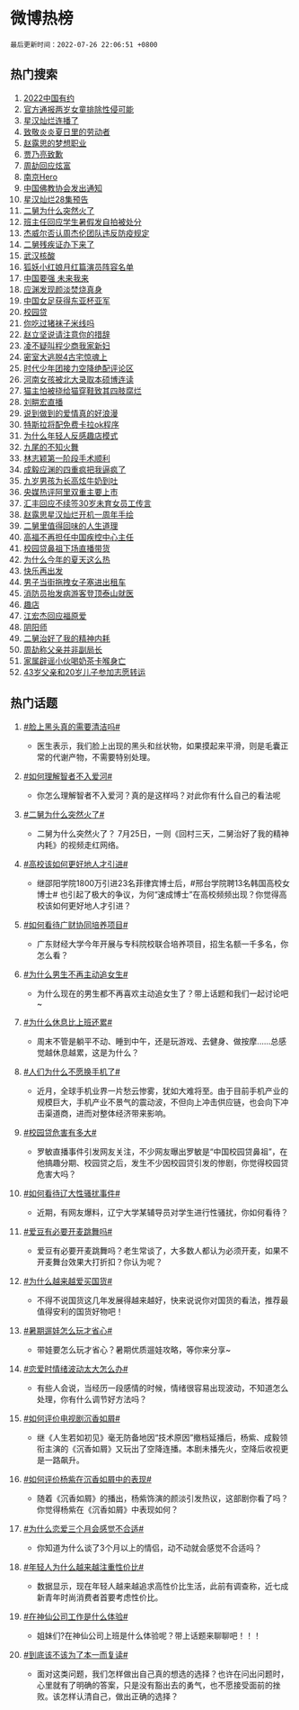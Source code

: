 # 微博热榜

`最后更新时间：2022-07-26 22:06:51 +0800`

## 热门搜索

1. [2022中国有约](https://m.weibo.cn/search?containerid=100103type%3D1%26t%3D10%26q%3D%232022%E4%B8%AD%E5%9B%BD%E6%9C%89%E7%BA%A6%23&stream_entry_id=51&isnewpage=1&extparam=seat%3D1%26filter_type%3Drealtimehot%26cate%3D10103%26dgr%3D0%26pos%3D0%26c_type%3D51%26display_time%3D1658844410%26pre_seqid%3D16588444100100327020158&luicode=10000011&lfid=106003type%253D25%2526t%253D3%2526disable_hot%253D1%2526filter_type%253Drealtimehot)
1. [官方通报两岁女童排除性侵可能](https://m.weibo.cn/search?containerid=100103type%3D1%26t%3D10%26q%3D%23%E5%AE%98%E6%96%B9%E9%80%9A%E6%8A%A5%E4%B8%A4%E5%B2%81%E5%A5%B3%E7%AB%A5%E6%8E%92%E9%99%A4%E6%80%A7%E4%BE%B5%E5%8F%AF%E8%83%BD%23&stream_entry_id=31&isnewpage=1&extparam=seat%3D1%26filter_type%3Drealtimehot%26cate%3D0%26flag%3D1%26pos%3D0%26c_type%3D31%26dgr%3D0%26realpos%3D1%26lcate%3D5001%26display_time%3D1658844410%26pre_seqid%3D16588444100100327020158&luicode=10000011&lfid=106003type%253D25%2526t%253D3%2526disable_hot%253D1%2526filter_type%253Drealtimehot)
1. [星汉灿烂连播了](https://m.weibo.cn/search?containerid=100103type%3D1%26t%3D10%26q%3D%23%E6%98%9F%E6%B1%89%E7%81%BF%E7%83%82%E8%BF%9E%E6%92%AD%E4%BA%86%23&stream_entry_id=31&isnewpage=1&extparam=seat%3D1%26filter_type%3Drealtimehot%26cate%3D0%26flag%3D1%26pos%3D1%26c_type%3D31%26dgr%3D0%26realpos%3D2%26lcate%3D5001%26display_time%3D1658844410%26pre_seqid%3D16588444100100327020158&luicode=10000011&lfid=106003type%253D25%2526t%253D3%2526disable_hot%253D1%2526filter_type%253Drealtimehot)
1. [致敬炎炎夏日里的劳动者](https://m.weibo.cn/search?containerid=100103type%3D1%26t%3D10%26q%3D%23%E8%87%B4%E6%95%AC%E7%82%8E%E7%82%8E%E5%A4%8F%E6%97%A5%E9%87%8C%E7%9A%84%E5%8A%B3%E5%8A%A8%E8%80%85%23&stream_entry_id=31&isnewpage=1&extparam=seat%3D1%26filter_type%3Drealtimehot%26cate%3D0%26flag%3D0%26pos%3D2%26c_type%3D31%26dgr%3D0%26realpos%3D3%26lcate%3D5001%26display_time%3D1658844410%26pre_seqid%3D16588444100100327020158&luicode=10000011&lfid=106003type%253D25%2526t%253D3%2526disable_hot%253D1%2526filter_type%253Drealtimehot)
1. [赵露思的梦想职业](https://m.weibo.cn/search?containerid=100103type%3D1%26t%3D10%26q%3D%23%E8%B5%B5%E9%9C%B2%E6%80%9D%E7%9A%84%E6%A2%A6%E6%83%B3%E8%81%8C%E4%B8%9A%23&stream_entry_id=31&isnewpage=1&extparam=seat%3D1%26filter_type%3Drealtimehot%26cate%3D0%26adid%3D160777%26topic_ad%3D1%26pos%3D3%26c_type%3D31%26dgr%3D0%26lcate%3D5001%26display_time%3D1658844410%26pre_seqid%3D16588444100100327020158&luicode=10000011&lfid=106003type%253D25%2526t%253D3%2526disable_hot%253D1%2526filter_type%253Drealtimehot)
1. [贾乃亮致歉](https://m.weibo.cn/search?containerid=100103type%3D1%26t%3D10%26q%3D%23%E8%B4%BE%E4%B9%83%E4%BA%AE%E8%87%B4%E6%AD%89%23&stream_entry_id=31&isnewpage=1&extparam=seat%3D1%26filter_type%3Drealtimehot%26cate%3D0%26flag%3D2%26pos%3D4%26c_type%3D31%26dgr%3D0%26realpos%3D4%26lcate%3D5001%26display_time%3D1658844410%26pre_seqid%3D16588444100100327020158&luicode=10000011&lfid=106003type%253D25%2526t%253D3%2526disable_hot%253D1%2526filter_type%253Drealtimehot)
1. [周劼回应炫富](https://m.weibo.cn/search?containerid=100103type%3D1%26t%3D10%26q%3D%23%E5%91%A8%E5%8A%BC%E5%9B%9E%E5%BA%94%E7%82%AB%E5%AF%8C%23&stream_entry_id=31&isnewpage=1&extparam=seat%3D1%26filter_type%3Drealtimehot%26cate%3D0%26flag%3D16%26pos%3D5%26c_type%3D31%26dgr%3D0%26realpos%3D5%26lcate%3D5001%26display_time%3D1658844410%26pre_seqid%3D16588444100100327020158&luicode=10000011&lfid=106003type%253D25%2526t%253D3%2526disable_hot%253D1%2526filter_type%253Drealtimehot)
1. [南京Hero](https://m.weibo.cn/search?containerid=100103type%3D1%26t%3D10%26q%3D%E5%8D%97%E4%BA%ACHero&stream_entry_id=31&isnewpage=1&extparam=seat%3D1%26filter_type%3Drealtimehot%26cate%3D0%26flag%3D1%26pos%3D6%26c_type%3D31%26dgr%3D0%26realpos%3D6%26lcate%3D5001%26display_time%3D1658844410%26pre_seqid%3D16588444100100327020158&luicode=10000011&lfid=106003type%253D25%2526t%253D3%2526disable_hot%253D1%2526filter_type%253Drealtimehot)
1. [中国佛教协会发出通知](https://m.weibo.cn/search?containerid=100103type%3D1%26t%3D10%26q%3D%23%E4%B8%AD%E5%9B%BD%E4%BD%9B%E6%95%99%E5%8D%8F%E4%BC%9A%E5%8F%91%E5%87%BA%E9%80%9A%E7%9F%A5%23&stream_entry_id=31&isnewpage=1&extparam=seat%3D1%26filter_type%3Drealtimehot%26cate%3D0%26flag%3D1%26pos%3D7%26c_type%3D31%26dgr%3D0%26realpos%3D7%26lcate%3D5001%26display_time%3D1658844410%26pre_seqid%3D16588444100100327020158&luicode=10000011&lfid=106003type%253D25%2526t%253D3%2526disable_hot%253D1%2526filter_type%253Drealtimehot)
1. [星汉灿烂28集预告](https://m.weibo.cn/search?containerid=100103type%3D1%26t%3D10%26q%3D%23%E6%98%9F%E6%B1%89%E7%81%BF%E7%83%8228%E9%9B%86%E9%A2%84%E5%91%8A%23&stream_entry_id=31&isnewpage=1&extparam=seat%3D1%26filter_type%3Drealtimehot%26cate%3D0%26flag%3D1%26pos%3D8%26c_type%3D31%26dgr%3D0%26realpos%3D8%26lcate%3D5001%26display_time%3D1658844410%26pre_seqid%3D16588444100100327020158&luicode=10000011&lfid=106003type%253D25%2526t%253D3%2526disable_hot%253D1%2526filter_type%253Drealtimehot)
1. [二舅为什么突然火了](https://m.weibo.cn/search?containerid=100103type%3D1%26t%3D10%26q%3D%23%E4%BA%8C%E8%88%85%E4%B8%BA%E4%BB%80%E4%B9%88%E7%AA%81%E7%84%B6%E7%81%AB%E4%BA%86%23&stream_entry_id=31&isnewpage=1&extparam=seat%3D1%26filter_type%3Drealtimehot%26cate%3D0%26flag%3D0%26pos%3D9%26c_type%3D31%26dgr%3D0%26realpos%3D9%26lcate%3D5001%26display_time%3D1658844410%26pre_seqid%3D16588444100100327020158&luicode=10000011&lfid=106003type%253D25%2526t%253D3%2526disable_hot%253D1%2526filter_type%253Drealtimehot)
1. [班主任回应学生暑假发自拍被处分](https://m.weibo.cn/search?containerid=100103type%3D1%26t%3D10%26q%3D%23%E7%8F%AD%E4%B8%BB%E4%BB%BB%E5%9B%9E%E5%BA%94%E5%AD%A6%E7%94%9F%E6%9A%91%E5%81%87%E5%8F%91%E8%87%AA%E6%8B%8D%E8%A2%AB%E5%A4%84%E5%88%86%23&stream_entry_id=31&isnewpage=1&extparam=seat%3D1%26filter_type%3Drealtimehot%26cate%3D0%26flag%3D0%26pos%3D10%26c_type%3D31%26dgr%3D0%26realpos%3D10%26lcate%3D5001%26display_time%3D1658844410%26pre_seqid%3D16588444100100327020158&luicode=10000011&lfid=106003type%253D25%2526t%253D3%2526disable_hot%253D1%2526filter_type%253Drealtimehot)
1. [杰威尔否认周杰伦团队违反防疫规定](https://m.weibo.cn/search?containerid=100103type%3D1%26t%3D10%26q%3D%23%E6%9D%B0%E5%A8%81%E5%B0%94%E5%90%A6%E8%AE%A4%E5%91%A8%E6%9D%B0%E4%BC%A6%E5%9B%A2%E9%98%9F%E8%BF%9D%E5%8F%8D%E9%98%B2%E7%96%AB%E8%A7%84%E5%AE%9A%23&stream_entry_id=31&isnewpage=1&extparam=seat%3D1%26filter_type%3Drealtimehot%26cate%3D0%26flag%3D1%26pos%3D11%26c_type%3D31%26dgr%3D0%26realpos%3D11%26lcate%3D5001%26display_time%3D1658844410%26pre_seqid%3D16588444100100327020158&luicode=10000011&lfid=106003type%253D25%2526t%253D3%2526disable_hot%253D1%2526filter_type%253Drealtimehot)
1. [二舅残疾证办下来了](https://m.weibo.cn/search?containerid=100103type%3D1%26t%3D10%26q%3D%23%E4%BA%8C%E8%88%85%E6%AE%8B%E7%96%BE%E8%AF%81%E5%8A%9E%E4%B8%8B%E6%9D%A5%E4%BA%86%23&stream_entry_id=31&isnewpage=1&extparam=seat%3D1%26filter_type%3Drealtimehot%26cate%3D0%26flag%3D1%26pos%3D12%26c_type%3D31%26dgr%3D0%26realpos%3D12%26lcate%3D5001%26display_time%3D1658844410%26pre_seqid%3D16588444100100327020158&luicode=10000011&lfid=106003type%253D25%2526t%253D3%2526disable_hot%253D1%2526filter_type%253Drealtimehot)
1. [武汉核酸](https://m.weibo.cn/search?containerid=100103type%3D1%26t%3D10%26q%3D%23%E6%AD%A6%E6%B1%89%E6%A0%B8%E9%85%B8%23&stream_entry_id=31&isnewpage=1&extparam=seat%3D1%26filter_type%3Drealtimehot%26cate%3D0%26flag%3D0%26pos%3D13%26c_type%3D31%26dgr%3D0%26realpos%3D13%26lcate%3D5001%26display_time%3D1658844410%26pre_seqid%3D16588444100100327020158&luicode=10000011&lfid=106003type%253D25%2526t%253D3%2526disable_hot%253D1%2526filter_type%253Drealtimehot)
1. [狐妖小红娘月红篇演员阵容名单](https://m.weibo.cn/search?containerid=100103type%3D1%26t%3D10%26q%3D%23%E7%8B%90%E5%A6%96%E5%B0%8F%E7%BA%A2%E5%A8%98%E6%9C%88%E7%BA%A2%E7%AF%87%E6%BC%94%E5%91%98%E9%98%B5%E5%AE%B9%E5%90%8D%E5%8D%95%23&stream_entry_id=31&isnewpage=1&extparam=seat%3D1%26filter_type%3Drealtimehot%26cate%3D0%26flag%3D0%26pos%3D14%26c_type%3D31%26dgr%3D0%26realpos%3D14%26lcate%3D5001%26display_time%3D1658844410%26pre_seqid%3D16588444100100327020158&luicode=10000011&lfid=106003type%253D25%2526t%253D3%2526disable_hot%253D1%2526filter_type%253Drealtimehot)
1. [中国要强 未来我来](https://m.weibo.cn/search?containerid=100103type%3D1%26t%3D10%26q%3D%23%E4%B8%AD%E5%9B%BD%E8%A6%81%E5%BC%BA+%E6%9C%AA%E6%9D%A5%E6%88%91%E6%9D%A5%23&stream_entry_id=31&isnewpage=1&extparam=seat%3D1%26filter_type%3Drealtimehot%26cate%3D0%26adid%3D160937%26flag%3D0%26pos%3D15%26c_type%3D31%26dgr%3D0%26realpos%3D15%26lcate%3D5001%26display_time%3D1658844410%26pre_seqid%3D16588444100100327020158&luicode=10000011&lfid=106003type%253D25%2526t%253D3%2526disable_hot%253D1%2526filter_type%253Drealtimehot)
1. [应渊发现颜淡焚烧真身](https://m.weibo.cn/search?containerid=100103type%3D1%26t%3D10%26q%3D%23%E5%BA%94%E6%B8%8A%E5%8F%91%E7%8E%B0%E9%A2%9C%E6%B7%A1%E7%84%9A%E7%83%A7%E7%9C%9F%E8%BA%AB%23&stream_entry_id=31&isnewpage=1&extparam=seat%3D1%26filter_type%3Drealtimehot%26cate%3D0%26flag%3D1%26pos%3D16%26c_type%3D31%26dgr%3D0%26realpos%3D16%26lcate%3D5001%26display_time%3D1658844410%26pre_seqid%3D16588444100100327020158&luicode=10000011&lfid=106003type%253D25%2526t%253D3%2526disable_hot%253D1%2526filter_type%253Drealtimehot)
1. [中国女足获得东亚杯亚军](https://m.weibo.cn/search?containerid=100103type%3D1%26t%3D10%26q%3D%23%E4%B8%AD%E5%9B%BD%E5%A5%B3%E8%B6%B3%E8%8E%B7%E5%BE%97%E4%B8%9C%E4%BA%9A%E6%9D%AF%E4%BA%9A%E5%86%9B%23&stream_entry_id=31&isnewpage=1&extparam=seat%3D1%26filter_type%3Drealtimehot%26cate%3D0%26flag%3D0%26pos%3D17%26c_type%3D31%26dgr%3D0%26realpos%3D17%26lcate%3D5001%26display_time%3D1658844410%26pre_seqid%3D16588444100100327020158&luicode=10000011&lfid=106003type%253D25%2526t%253D3%2526disable_hot%253D1%2526filter_type%253Drealtimehot)
1. [校园贷](https://m.weibo.cn/search?containerid=100103type%3D1%26t%3D10%26q%3D%23%E6%A0%A1%E5%9B%AD%E8%B4%B7%23&stream_entry_id=31&isnewpage=1&extparam=seat%3D1%26filter_type%3Drealtimehot%26cate%3D0%26flag%3D0%26pos%3D18%26c_type%3D31%26dgr%3D0%26realpos%3D18%26lcate%3D5001%26display_time%3D1658844410%26pre_seqid%3D16588444100100327020158&luicode=10000011&lfid=106003type%253D25%2526t%253D3%2526disable_hot%253D1%2526filter_type%253Drealtimehot)
1. [你吃过猪袜子米线吗](https://m.weibo.cn/search?containerid=100103type%3D1%26t%3D10%26q%3D%23%E4%BD%A0%E5%90%83%E8%BF%87%E7%8C%AA%E8%A2%9C%E5%AD%90%E7%B1%B3%E7%BA%BF%E5%90%97%23&stream_entry_id=31&isnewpage=1&extparam=seat%3D1%26filter_type%3Drealtimehot%26cate%3D0%26flag%3D0%26pos%3D19%26c_type%3D31%26dgr%3D0%26realpos%3D19%26lcate%3D5001%26display_time%3D1658844410%26pre_seqid%3D16588444100100327020158&luicode=10000011&lfid=106003type%253D25%2526t%253D3%2526disable_hot%253D1%2526filter_type%253Drealtimehot)
1. [赵立坚说请注意你的措辞](https://m.weibo.cn/search?containerid=100103type%3D1%26t%3D10%26q%3D%23%E8%B5%B5%E7%AB%8B%E5%9D%9A%E8%AF%B4%E8%AF%B7%E6%B3%A8%E6%84%8F%E4%BD%A0%E7%9A%84%E6%8E%AA%E8%BE%9E%23&stream_entry_id=31&isnewpage=1&extparam=seat%3D1%26filter_type%3Drealtimehot%26cate%3D0%26flag%3D0%26pos%3D20%26c_type%3D31%26dgr%3D0%26realpos%3D20%26lcate%3D5001%26display_time%3D1658844410%26pre_seqid%3D16588444100100327020158&luicode=10000011&lfid=106003type%253D25%2526t%253D3%2526disable_hot%253D1%2526filter_type%253Drealtimehot)
1. [凌不疑叫程少商我家新妇](https://m.weibo.cn/search?containerid=100103type%3D1%26t%3D10%26q%3D%23%E5%87%8C%E4%B8%8D%E7%96%91%E5%8F%AB%E7%A8%8B%E5%B0%91%E5%95%86%E6%88%91%E5%AE%B6%E6%96%B0%E5%A6%87%23&stream_entry_id=31&isnewpage=1&extparam=seat%3D1%26filter_type%3Drealtimehot%26cate%3D0%26flag%3D0%26pos%3D21%26c_type%3D31%26dgr%3D0%26realpos%3D21%26lcate%3D5001%26display_time%3D1658844410%26pre_seqid%3D16588444100100327020158&luicode=10000011&lfid=106003type%253D25%2526t%253D3%2526disable_hot%253D1%2526filter_type%253Drealtimehot)
1. [密室大逃脱4古宅惊魂上](https://m.weibo.cn/search?containerid=100103type%3D1%26t%3D10%26q%3D%23%E5%AF%86%E5%AE%A4%E5%A4%A7%E9%80%83%E8%84%B14%E5%8F%A4%E5%AE%85%E6%83%8A%E9%AD%82%E4%B8%8A%23&stream_entry_id=31&isnewpage=1&extparam=seat%3D1%26filter_type%3Drealtimehot%26cate%3D0%26flag%3D0%26pos%3D22%26c_type%3D31%26dgr%3D0%26realpos%3D22%26lcate%3D5001%26display_time%3D1658844410%26pre_seqid%3D16588444100100327020158&luicode=10000011&lfid=106003type%253D25%2526t%253D3%2526disable_hot%253D1%2526filter_type%253Drealtimehot)
1. [时代少年团接力空降绝配评论区](https://m.weibo.cn/search?containerid=100103type%3D1%26t%3D10%26q%3D%23%E6%97%B6%E4%BB%A3%E5%B0%91%E5%B9%B4%E5%9B%A2%E6%8E%A5%E5%8A%9B%E7%A9%BA%E9%99%8D%E7%BB%9D%E9%85%8D%E8%AF%84%E8%AE%BA%E5%8C%BA%23&stream_entry_id=31&isnewpage=1&extparam=seat%3D1%26filter_type%3Drealtimehot%26cate%3D0%26flag%3D1%26pos%3D23%26c_type%3D31%26dgr%3D0%26realpos%3D23%26lcate%3D5001%26display_time%3D1658844410%26pre_seqid%3D16588444100100327020158&luicode=10000011&lfid=106003type%253D25%2526t%253D3%2526disable_hot%253D1%2526filter_type%253Drealtimehot)
1. [河南女孩被北大录取本硕博连读](https://m.weibo.cn/search?containerid=100103type%3D1%26t%3D10%26q%3D%23%E6%B2%B3%E5%8D%97%E5%A5%B3%E5%AD%A9%E8%A2%AB%E5%8C%97%E5%A4%A7%E5%BD%95%E5%8F%96%E6%9C%AC%E7%A1%95%E5%8D%9A%E8%BF%9E%E8%AF%BB%23&stream_entry_id=31&isnewpage=1&extparam=seat%3D1%26filter_type%3Drealtimehot%26cate%3D0%26flag%3D0%26pos%3D24%26c_type%3D31%26dgr%3D0%26realpos%3D24%26lcate%3D5001%26display_time%3D1658844410%26pre_seqid%3D16588444100100327020158&luicode=10000011&lfid=106003type%253D25%2526t%253D3%2526disable_hot%253D1%2526filter_type%253Drealtimehot)
1. [猫主怕被挠给猫穿鞋致其四肢腐烂](https://m.weibo.cn/search?containerid=100103type%3D1%26t%3D10%26q%3D%23%E7%8C%AB%E4%B8%BB%E6%80%95%E8%A2%AB%E6%8C%A0%E7%BB%99%E7%8C%AB%E7%A9%BF%E9%9E%8B%E8%87%B4%E5%85%B6%E5%9B%9B%E8%82%A2%E8%85%90%E7%83%82%23&stream_entry_id=31&isnewpage=1&extparam=seat%3D1%26filter_type%3Drealtimehot%26cate%3D0%26flag%3D0%26pos%3D25%26c_type%3D31%26dgr%3D0%26realpos%3D25%26lcate%3D5001%26display_time%3D1658844410%26pre_seqid%3D16588444100100327020158&luicode=10000011&lfid=106003type%253D25%2526t%253D3%2526disable_hot%253D1%2526filter_type%253Drealtimehot)
1. [刘畊宏直播](https://m.weibo.cn/search?containerid=100103type%3D1%26t%3D10%26q%3D%23%E5%88%98%E7%95%8A%E5%AE%8F%E7%9B%B4%E6%92%AD%23&stream_entry_id=31&isnewpage=1&extparam=seat%3D1%26filter_type%3Drealtimehot%26cate%3D0%26flag%3D0%26pos%3D26%26c_type%3D31%26dgr%3D0%26realpos%3D26%26lcate%3D5001%26display_time%3D1658844410%26pre_seqid%3D16588444100100327020158&luicode=10000011&lfid=106003type%253D25%2526t%253D3%2526disable_hot%253D1%2526filter_type%253Drealtimehot)
1. [说到做到的爱情真的好浪漫](https://m.weibo.cn/search?containerid=100103type%3D1%26t%3D10%26q%3D%23%E8%AF%B4%E5%88%B0%E5%81%9A%E5%88%B0%E7%9A%84%E7%88%B1%E6%83%85%E7%9C%9F%E7%9A%84%E5%A5%BD%E6%B5%AA%E6%BC%AB%23&stream_entry_id=31&isnewpage=1&extparam=seat%3D1%26filter_type%3Drealtimehot%26cate%3D0%26flag%3D1%26pos%3D27%26c_type%3D31%26dgr%3D0%26realpos%3D27%26lcate%3D5001%26display_time%3D1658844410%26pre_seqid%3D16588444100100327020158&luicode=10000011&lfid=106003type%253D25%2526t%253D3%2526disable_hot%253D1%2526filter_type%253Drealtimehot)
1. [特斯拉将配免费卡拉ok程序](https://m.weibo.cn/search?containerid=100103type%3D1%26t%3D10%26q%3D%23%E7%89%B9%E6%96%AF%E6%8B%89%E5%B0%86%E9%85%8D%E5%85%8D%E8%B4%B9%E5%8D%A1%E6%8B%89ok%E7%A8%8B%E5%BA%8F%23&stream_entry_id=31&isnewpage=1&extparam=seat%3D1%26filter_type%3Drealtimehot%26cate%3D0%26flag%3D0%26pos%3D28%26c_type%3D31%26dgr%3D0%26realpos%3D28%26lcate%3D5001%26display_time%3D1658844410%26pre_seqid%3D16588444100100327020158&luicode=10000011&lfid=106003type%253D25%2526t%253D3%2526disable_hot%253D1%2526filter_type%253Drealtimehot)
1. [为什么年轻人反感趣店模式](https://m.weibo.cn/search?containerid=100103type%3D1%26t%3D10%26q%3D%23%E4%B8%BA%E4%BB%80%E4%B9%88%E5%B9%B4%E8%BD%BB%E4%BA%BA%E5%8F%8D%E6%84%9F%E8%B6%A3%E5%BA%97%E6%A8%A1%E5%BC%8F%23&stream_entry_id=31&isnewpage=1&extparam=seat%3D1%26filter_type%3Drealtimehot%26cate%3D0%26flag%3D1%26pos%3D29%26c_type%3D31%26dgr%3D0%26realpos%3D29%26lcate%3D5001%26display_time%3D1658844410%26pre_seqid%3D16588444100100327020158&luicode=10000011&lfid=106003type%253D25%2526t%253D3%2526disable_hot%253D1%2526filter_type%253Drealtimehot)
1. [九尾的不知火舞](https://m.weibo.cn/search?containerid=100103type%3D1%26t%3D10%26q%3D%23%E4%B9%9D%E5%B0%BE%E7%9A%84%E4%B8%8D%E7%9F%A5%E7%81%AB%E8%88%9E%23&stream_entry_id=31&isnewpage=1&extparam=seat%3D1%26filter_type%3Drealtimehot%26cate%3D0%26flag%3D1%26pos%3D30%26c_type%3D31%26dgr%3D0%26realpos%3D30%26lcate%3D5001%26display_time%3D1658844410%26pre_seqid%3D16588444100100327020158&luicode=10000011&lfid=106003type%253D25%2526t%253D3%2526disable_hot%253D1%2526filter_type%253Drealtimehot)
1. [林志颖第一阶段手术顺利](https://m.weibo.cn/search?containerid=100103type%3D1%26t%3D10%26q%3D%23%E6%9E%97%E5%BF%97%E9%A2%96%E7%AC%AC%E4%B8%80%E9%98%B6%E6%AE%B5%E6%89%8B%E6%9C%AF%E9%A1%BA%E5%88%A9%23&stream_entry_id=31&isnewpage=1&extparam=seat%3D1%26filter_type%3Drealtimehot%26cate%3D0%26flag%3D0%26pos%3D31%26c_type%3D31%26dgr%3D0%26realpos%3D31%26lcate%3D5001%26display_time%3D1658844410%26pre_seqid%3D16588444100100327020158&luicode=10000011&lfid=106003type%253D25%2526t%253D3%2526disable_hot%253D1%2526filter_type%253Drealtimehot)
1. [成毅应渊的四重疯把我逼疯了](https://m.weibo.cn/search?containerid=100103type%3D1%26t%3D10%26q%3D%23%E6%88%90%E6%AF%85%E5%BA%94%E6%B8%8A%E7%9A%84%E5%9B%9B%E9%87%8D%E7%96%AF%E6%8A%8A%E6%88%91%E9%80%BC%E7%96%AF%E4%BA%86%23&stream_entry_id=31&isnewpage=1&extparam=seat%3D1%26filter_type%3Drealtimehot%26cate%3D0%26flag%3D1%26pos%3D32%26c_type%3D31%26dgr%3D0%26realpos%3D32%26lcate%3D5001%26display_time%3D1658844410%26pre_seqid%3D16588444100100327020158&luicode=10000011&lfid=106003type%253D25%2526t%253D3%2526disable_hot%253D1%2526filter_type%253Drealtimehot)
1. [九岁男孩为长高炫牛奶到吐](https://m.weibo.cn/search?containerid=100103type%3D1%26t%3D10%26q%3D%23%E4%B9%9D%E5%B2%81%E7%94%B7%E5%AD%A9%E4%B8%BA%E9%95%BF%E9%AB%98%E7%82%AB%E7%89%9B%E5%A5%B6%E5%88%B0%E5%90%90%23&stream_entry_id=31&isnewpage=1&extparam=seat%3D1%26filter_type%3Drealtimehot%26cate%3D0%26flag%3D0%26pos%3D33%26c_type%3D31%26dgr%3D0%26realpos%3D33%26lcate%3D5001%26display_time%3D1658844410%26pre_seqid%3D16588444100100327020158&luicode=10000011&lfid=106003type%253D25%2526t%253D3%2526disable_hot%253D1%2526filter_type%253Drealtimehot)
1. [央媒热评阿里双重主要上市](https://m.weibo.cn/search?containerid=100103type%3D1%26t%3D10%26q%3D%23%E5%A4%AE%E5%AA%92%E7%83%AD%E8%AF%84%E9%98%BF%E9%87%8C%E5%8F%8C%E9%87%8D%E4%B8%BB%E8%A6%81%E4%B8%8A%E5%B8%82%23&stream_entry_id=31&isnewpage=1&extparam=seat%3D1%26filter_type%3Drealtimehot%26cate%3D0%26flag%3D0%26pos%3D34%26c_type%3D31%26dgr%3D0%26realpos%3D34%26lcate%3D5001%26display_time%3D1658844410%26pre_seqid%3D16588444100100327020158&luicode=10000011&lfid=106003type%253D25%2526t%253D3%2526disable_hot%253D1%2526filter_type%253Drealtimehot)
1. [汇丰回应不续签30岁未育女员工传言](https://m.weibo.cn/search?containerid=100103type%3D1%26t%3D10%26q%3D%23%E6%B1%87%E4%B8%B0%E5%9B%9E%E5%BA%94%E4%B8%8D%E7%BB%AD%E7%AD%BE30%E5%B2%81%E6%9C%AA%E8%82%B2%E5%A5%B3%E5%91%98%E5%B7%A5%E4%BC%A0%E8%A8%80%23&stream_entry_id=31&isnewpage=1&extparam=seat%3D1%26filter_type%3Drealtimehot%26cate%3D0%26flag%3D0%26pos%3D35%26c_type%3D31%26dgr%3D0%26realpos%3D35%26lcate%3D5001%26display_time%3D1658844410%26pre_seqid%3D16588444100100327020158&luicode=10000011&lfid=106003type%253D25%2526t%253D3%2526disable_hot%253D1%2526filter_type%253Drealtimehot)
1. [赵露思星汉灿烂开机一周年手绘](https://m.weibo.cn/search?containerid=100103type%3D1%26t%3D10%26q%3D%23%E8%B5%B5%E9%9C%B2%E6%80%9D%E6%98%9F%E6%B1%89%E7%81%BF%E7%83%82%E5%BC%80%E6%9C%BA%E4%B8%80%E5%91%A8%E5%B9%B4%E6%89%8B%E7%BB%98%23&stream_entry_id=31&isnewpage=1&extparam=seat%3D1%26filter_type%3Drealtimehot%26cate%3D0%26flag%3D1%26pos%3D36%26c_type%3D31%26dgr%3D0%26realpos%3D36%26lcate%3D5001%26display_time%3D1658844410%26pre_seqid%3D16588444100100327020158&luicode=10000011&lfid=106003type%253D25%2526t%253D3%2526disable_hot%253D1%2526filter_type%253Drealtimehot)
1. [二舅里值得回味的人生道理](https://m.weibo.cn/search?containerid=100103type%3D1%26t%3D10%26q%3D%23%E4%BA%8C%E8%88%85%E9%87%8C%E5%80%BC%E5%BE%97%E5%9B%9E%E5%91%B3%E7%9A%84%E4%BA%BA%E7%94%9F%E9%81%93%E7%90%86%23&stream_entry_id=31&isnewpage=1&extparam=seat%3D1%26filter_type%3Drealtimehot%26cate%3D0%26flag%3D1%26pos%3D37%26c_type%3D31%26dgr%3D0%26realpos%3D37%26lcate%3D5001%26display_time%3D1658844410%26pre_seqid%3D16588444100100327020158&luicode=10000011&lfid=106003type%253D25%2526t%253D3%2526disable_hot%253D1%2526filter_type%253Drealtimehot)
1. [高福不再担任中国疾控中心主任](https://m.weibo.cn/search?containerid=100103type%3D1%26t%3D10%26q%3D%23%E9%AB%98%E7%A6%8F%E4%B8%8D%E5%86%8D%E6%8B%85%E4%BB%BB%E4%B8%AD%E5%9B%BD%E7%96%BE%E6%8E%A7%E4%B8%AD%E5%BF%83%E4%B8%BB%E4%BB%BB%23&stream_entry_id=31&isnewpage=1&extparam=seat%3D1%26filter_type%3Drealtimehot%26cate%3D0%26flag%3D0%26pos%3D38%26c_type%3D31%26dgr%3D0%26realpos%3D38%26lcate%3D5001%26display_time%3D1658844410%26pre_seqid%3D16588444100100327020158&luicode=10000011&lfid=106003type%253D25%2526t%253D3%2526disable_hot%253D1%2526filter_type%253Drealtimehot)
1. [校园贷鼻祖下场直播带货](https://m.weibo.cn/search?containerid=100103type%3D1%26t%3D10%26q%3D%23%E6%A0%A1%E5%9B%AD%E8%B4%B7%E9%BC%BB%E7%A5%96%E4%B8%8B%E5%9C%BA%E7%9B%B4%E6%92%AD%E5%B8%A6%E8%B4%A7%23&stream_entry_id=31&isnewpage=1&extparam=seat%3D1%26filter_type%3Drealtimehot%26cate%3D0%26flag%3D0%26pos%3D39%26c_type%3D31%26dgr%3D0%26realpos%3D39%26lcate%3D5001%26display_time%3D1658844410%26pre_seqid%3D16588444100100327020158&luicode=10000011&lfid=106003type%253D25%2526t%253D3%2526disable_hot%253D1%2526filter_type%253Drealtimehot)
1. [为什么今年的夏天这么热](https://m.weibo.cn/search?containerid=100103type%3D1%26t%3D10%26q%3D%23%E4%B8%BA%E4%BB%80%E4%B9%88%E4%BB%8A%E5%B9%B4%E7%9A%84%E5%A4%8F%E5%A4%A9%E8%BF%99%E4%B9%88%E7%83%AD%23&stream_entry_id=31&isnewpage=1&extparam=seat%3D1%26filter_type%3Drealtimehot%26cate%3D0%26flag%3D0%26pos%3D40%26c_type%3D31%26dgr%3D0%26realpos%3D40%26lcate%3D5001%26display_time%3D1658844410%26pre_seqid%3D16588444100100327020158&luicode=10000011&lfid=106003type%253D25%2526t%253D3%2526disable_hot%253D1%2526filter_type%253Drealtimehot)
1. [快乐再出发](http://m.weibo.cn/c/wbox?&id=j84w2uenjc&roomid=10931&q=%23%E5%BF%AB%E4%B9%90%E5%86%8D%E5%87%BA%E5%8F%91%23&extparam=seat%3D1%26filter_type%3Drealtimehot%26cate%3D0%26flag%3D1%26pos%3D41%26c_type%3D31%26dgr%3D0%26realpos%3D41%26lcate%3D5001%26display_time%3D1658844410%26pre_seqid%3D16588444100100327020158&luicode=10000011&lfid=106003type%253D25%2526t%253D3%2526disable_hot%253D1%2526filter_type%253Drealtimehot)
1. [男子当街拖拽女子塞进出租车](https://m.weibo.cn/search?containerid=100103type%3D1%26t%3D10%26q%3D%23%E7%94%B7%E5%AD%90%E5%BD%93%E8%A1%97%E6%8B%96%E6%8B%BD%E5%A5%B3%E5%AD%90%E5%A1%9E%E8%BF%9B%E5%87%BA%E7%A7%9F%E8%BD%A6%23&stream_entry_id=31&isnewpage=1&extparam=seat%3D1%26filter_type%3Drealtimehot%26cate%3D0%26flag%3D0%26pos%3D42%26c_type%3D31%26dgr%3D0%26realpos%3D42%26lcate%3D5001%26display_time%3D1658844410%26pre_seqid%3D16588444100100327020158&luicode=10000011&lfid=106003type%253D25%2526t%253D3%2526disable_hot%253D1%2526filter_type%253Drealtimehot)
1. [消防员抬发病游客登顶泰山就医](https://m.weibo.cn/search?containerid=100103type%3D1%26t%3D10%26q%3D%23%E6%B6%88%E9%98%B2%E5%91%98%E6%8A%AC%E5%8F%91%E7%97%85%E6%B8%B8%E5%AE%A2%E7%99%BB%E9%A1%B6%E6%B3%B0%E5%B1%B1%E5%B0%B1%E5%8C%BB%23&stream_entry_id=31&isnewpage=1&extparam=seat%3D1%26filter_type%3Drealtimehot%26cate%3D0%26flag%3D1%26pos%3D43%26c_type%3D31%26dgr%3D0%26realpos%3D43%26lcate%3D5001%26display_time%3D1658844410%26pre_seqid%3D16588444100100327020158&luicode=10000011&lfid=106003type%253D25%2526t%253D3%2526disable_hot%253D1%2526filter_type%253Drealtimehot)
1. [趣店](https://m.weibo.cn/search?containerid=100103type%3D1%26t%3D10%26q%3D%23%E8%B6%A3%E5%BA%97%23&stream_entry_id=31&isnewpage=1&extparam=seat%3D1%26filter_type%3Drealtimehot%26cate%3D0%26flag%3D0%26pos%3D44%26c_type%3D31%26dgr%3D0%26realpos%3D44%26lcate%3D5001%26display_time%3D1658844410%26pre_seqid%3D16588444100100327020158&luicode=10000011&lfid=106003type%253D25%2526t%253D3%2526disable_hot%253D1%2526filter_type%253Drealtimehot)
1. [江宏杰回应福原爱](https://m.weibo.cn/search?containerid=100103type%3D1%26t%3D10%26q%3D%23%E6%B1%9F%E5%AE%8F%E6%9D%B0%E5%9B%9E%E5%BA%94%E7%A6%8F%E5%8E%9F%E7%88%B1%23&stream_entry_id=31&isnewpage=1&extparam=seat%3D1%26filter_type%3Drealtimehot%26cate%3D0%26flag%3D0%26pos%3D45%26c_type%3D31%26dgr%3D0%26realpos%3D45%26lcate%3D5001%26display_time%3D1658844410%26pre_seqid%3D16588444100100327020158&luicode=10000011&lfid=106003type%253D25%2526t%253D3%2526disable_hot%253D1%2526filter_type%253Drealtimehot)
1. [阴阳师](https://m.weibo.cn/search?containerid=100103type%3D1%26t%3D10%26q%3D%E9%98%B4%E9%98%B3%E5%B8%88&stream_entry_id=31&isnewpage=1&extparam=seat%3D1%26filter_type%3Drealtimehot%26cate%3D0%26flag%3D0%26pos%3D46%26c_type%3D31%26dgr%3D0%26realpos%3D46%26lcate%3D5001%26display_time%3D1658844410%26pre_seqid%3D16588444100100327020158&luicode=10000011&lfid=106003type%253D25%2526t%253D3%2526disable_hot%253D1%2526filter_type%253Drealtimehot)
1. [二舅治好了我的精神内耗](https://m.weibo.cn/search?containerid=100103type%3D1%26t%3D10%26q%3D%23%E4%BA%8C%E8%88%85%E6%B2%BB%E5%A5%BD%E4%BA%86%E6%88%91%E7%9A%84%E7%B2%BE%E7%A5%9E%E5%86%85%E8%80%97%23&stream_entry_id=31&isnewpage=1&extparam=seat%3D1%26filter_type%3Drealtimehot%26cate%3D0%26flag%3D0%26pos%3D47%26c_type%3D31%26dgr%3D0%26realpos%3D47%26lcate%3D5001%26display_time%3D1658844410%26pre_seqid%3D16588444100100327020158&luicode=10000011&lfid=106003type%253D25%2526t%253D3%2526disable_hot%253D1%2526filter_type%253Drealtimehot)
1. [周劼称父亲并非副局长](https://m.weibo.cn/search?containerid=100103type%3D1%26t%3D10%26q%3D%23%E5%91%A8%E5%8A%BC%E7%A7%B0%E7%88%B6%E4%BA%B2%E5%B9%B6%E9%9D%9E%E5%89%AF%E5%B1%80%E9%95%BF%23&stream_entry_id=31&isnewpage=1&extparam=seat%3D1%26filter_type%3Drealtimehot%26cate%3D0%26flag%3D0%26pos%3D48%26c_type%3D31%26dgr%3D0%26realpos%3D48%26lcate%3D5001%26display_time%3D1658844410%26pre_seqid%3D16588444100100327020158&luicode=10000011&lfid=106003type%253D25%2526t%253D3%2526disable_hot%253D1%2526filter_type%253Drealtimehot)
1. [家属辟谣小伙喝奶茶卡喉身亡](https://m.weibo.cn/search?containerid=100103type%3D1%26t%3D10%26q%3D%23%E5%AE%B6%E5%B1%9E%E8%BE%9F%E8%B0%A3%E5%B0%8F%E4%BC%99%E5%96%9D%E5%A5%B6%E8%8C%B6%E5%8D%A1%E5%96%89%E8%BA%AB%E4%BA%A1%23&stream_entry_id=31&isnewpage=1&extparam=seat%3D1%26filter_type%3Drealtimehot%26cate%3D0%26flag%3D0%26pos%3D49%26c_type%3D31%26dgr%3D0%26realpos%3D49%26lcate%3D5001%26display_time%3D1658844410%26pre_seqid%3D16588444100100327020158&luicode=10000011&lfid=106003type%253D25%2526t%253D3%2526disable_hot%253D1%2526filter_type%253Drealtimehot)
1. [43岁父亲和20岁儿子参加志愿转运](https://m.weibo.cn/search?containerid=100103type%3D1%26t%3D10%26q%3D%2343%E5%B2%81%E7%88%B6%E4%BA%B2%E5%92%8C20%E5%B2%81%E5%84%BF%E5%AD%90%E5%8F%82%E5%8A%A0%E5%BF%97%E6%84%BF%E8%BD%AC%E8%BF%90%23&stream_entry_id=31&isnewpage=1&extparam=seat%3D1%26filter_type%3Drealtimehot%26cate%3D0%26flag%3D1%26pos%3D50%26c_type%3D31%26dgr%3D0%26realpos%3D50%26lcate%3D5001%26display_time%3D1658844410%26pre_seqid%3D16588444100100327020158&luicode=10000011&lfid=106003type%253D25%2526t%253D3%2526disable_hot%253D1%2526filter_type%253Drealtimehot)

## 热门话题

1. [#脸上黑头真的需要清洁吗#](https://m.weibo.cn/search?containerid=231522type%3D1%26t%3D10%26q%3D%23%E8%84%B8%E4%B8%8A%E9%BB%91%E5%A4%B4%E7%9C%9F%E7%9A%84%E9%9C%80%E8%A6%81%E6%B8%85%E6%B4%81%E5%90%97%23&stream_entry_id=128&isnewpage=1&extparam=seat%3D1%26pos%3D1-0-0%26cate%3D5004%26dgr%3D0%26lcate%3D5004%26unitid%3D1658811681071%26c_type%3D128%26display_time%3D1658844411%26pre_seqid%3D1658844411401030566168&luicode=10000011&lfid=231648_-_4)
    - 医生表示，我们脸上出现的黑头和丝状物，如果摸起来平滑，则是毛囊正常的代谢产物，不需要特别处理。

1. [#如何理解智者不入爱河#](https://m.weibo.cn/search?containerid=231522type%3D1%26t%3D10%26q%3D%23%E5%A6%82%E4%BD%95%E7%90%86%E8%A7%A3%E6%99%BA%E8%80%85%E4%B8%8D%E5%85%A5%E7%88%B1%E6%B2%B3%23&stream_entry_id=128&isnewpage=1&extparam=seat%3D1%26pos%3D1-0-1%26cate%3D5004%26dgr%3D0%26lcate%3D5004%26unitid%3D1658836281939%26c_type%3D128%26display_time%3D1658844411%26pre_seqid%3D1658844411401030566168&luicode=10000011&lfid=231648_-_4)
    - 你怎么理解智者不入爱河？真的是这样吗？对此你有什么自己的看法呢

1. [#二舅为什么突然火了#](https://m.weibo.cn/search?containerid=231522type%3D1%26t%3D10%26q%3D%23%E4%BA%8C%E8%88%85%E4%B8%BA%E4%BB%80%E4%B9%88%E7%AA%81%E7%84%B6%E7%81%AB%E4%BA%86%23&stream_entry_id=128&isnewpage=1&extparam=seat%3D1%26pos%3D1-0-2%26cate%3D5004%26dgr%3D0%26lcate%3D5004%26unitid%3D1658838680387%26c_type%3D128%26display_time%3D1658844411%26pre_seqid%3D1658844411401030566168&luicode=10000011&lfid=231648_-_4)
    - 二舅为什么突然火了？ 7月25日，一则《回村三天，二舅治好了我的精神内耗》的视频走红网络。

1. [#高校该如何更好地人才引进#](https://m.weibo.cn/search?containerid=231522type%3D1%26t%3D10%26q%3D%23%E9%AB%98%E6%A0%A1%E8%AF%A5%E5%A6%82%E4%BD%95%E6%9B%B4%E5%A5%BD%E5%9C%B0%E4%BA%BA%E6%89%8D%E5%BC%95%E8%BF%9B%23&stream_entry_id=128&isnewpage=1&extparam=seat%3D1%26pos%3D1-0-3%26cate%3D5004%26dgr%3D0%26lcate%3D5004%26unitid%3D1658741476554%26c_type%3D128%26display_time%3D1658844411%26pre_seqid%3D1658844411401030566168&luicode=10000011&lfid=231648_-_4)
    - 继邵阳学院1800万引进23名菲律宾博士后，#邢台学院聘13名韩国高校女博士# 也引起了极大的争议，为何“速成博士”在高校频频出现？你觉得高校该如何更好地人才引进？

1. [#如何看待广财协同培养项目#](https://m.weibo.cn/search?containerid=231522type%3D1%26t%3D10%26q%3D%23%E5%A6%82%E4%BD%95%E7%9C%8B%E5%BE%85%E5%B9%BF%E8%B4%A2%E5%8D%8F%E5%90%8C%E5%9F%B9%E5%85%BB%E9%A1%B9%E7%9B%AE%23&stream_entry_id=128&isnewpage=1&extparam=seat%3D1%26pos%3D1-0-4%26cate%3D5004%26dgr%3D0%26lcate%3D5004%26unitid%3Dm1658844029%26c_type%3D128%26display_time%3D1658844411%26pre_seqid%3D1658844411401030566168&luicode=10000011&lfid=231648_-_4)
    - 广东财经大学今年开展与专科院校联合培养项目，招生名额一千多名，你怎么看？

1. [#为什么男生不再主动追女生#](https://m.weibo.cn/search?containerid=231522type%3D1%26t%3D10%26q%3D%23%E4%B8%BA%E4%BB%80%E4%B9%88%E7%94%B7%E7%94%9F%E4%B8%8D%E5%86%8D%E4%B8%BB%E5%8A%A8%E8%BF%BD%E5%A5%B3%E7%94%9F%23&stream_entry_id=128&isnewpage=1&extparam=seat%3D1%26pos%3D1-0-5%26cate%3D5004%26dgr%3D0%26lcate%3D5004%26unitid%3Dm1658844035%26c_type%3D128%26display_time%3D1658844411%26pre_seqid%3D1658844411401030566168&luicode=10000011&lfid=231648_-_4)
    - 为什么现在的男生都不再喜欢主动追女生了？带上话题和我们一起讨论吧~

1. [#为什么休息比上班还累#](https://m.weibo.cn/search?containerid=231522type%3D1%26t%3D10%26q%3D%23%E4%B8%BA%E4%BB%80%E4%B9%88%E4%BC%91%E6%81%AF%E6%AF%94%E4%B8%8A%E7%8F%AD%E8%BF%98%E7%B4%AF%23&stream_entry_id=128&isnewpage=1&extparam=seat%3D1%26pos%3D1-0-6%26cate%3D5004%26dgr%3D0%26lcate%3D5004%26unitid%3D1658730061372%26c_type%3D128%26display_time%3D1658844411%26pre_seqid%3D1658844411401030566168&luicode=10000011&lfid=231648_-_4)
    - 周末不管是躺平不动、睡到中午，还是玩游戏、去健身、做按摩......总感觉越休息越累，这是为什么？

1. [#人们为什么不愿换手机了#](https://m.weibo.cn/search?containerid=231522type%3D1%26t%3D10%26q%3D%23%E4%BA%BA%E4%BB%AC%E4%B8%BA%E4%BB%80%E4%B9%88%E4%B8%8D%E6%84%BF%E6%8D%A2%E6%89%8B%E6%9C%BA%E4%BA%86%23&stream_entry_id=128&isnewpage=1&extparam=seat%3D1%26pos%3D1-0-7%26cate%3D5004%26dgr%3D0%26lcate%3D5004%26unitid%3Dm1658844028%26c_type%3D128%26display_time%3D1658844411%26pre_seqid%3D1658844411401030566168&luicode=10000011&lfid=231648_-_4)
    - 近月，全球手机业界一片愁云惨雾，犹如大难将至。由于目前手机产业的规模巨大，手机产业不景气的震动波，不但向上冲击供应链，也会向下冲击渠道商，进而对整体经济带来影响。

1. [#校园贷危害有多大#](https://m.weibo.cn/search?containerid=231522type%3D1%26t%3D10%26q%3D%23%E6%A0%A1%E5%9B%AD%E8%B4%B7%E5%8D%B1%E5%AE%B3%E6%9C%89%E5%A4%9A%E5%A4%A7%23&stream_entry_id=128&isnewpage=1&extparam=seat%3D1%26pos%3D1-0-8%26cate%3D5004%26dgr%3D0%26lcate%3D5004%26unitid%3D1658830579006%26c_type%3D128%26display_time%3D1658844411%26pre_seqid%3D1658844411401030566168&luicode=10000011&lfid=231648_-_4)
    - 罗敏直播事件引发网友关注，不少网友曝出罗敏是“中国校园贷鼻祖”，在他搞趣分期、校园贷之后，发生不少因校园贷引发的惨剧，你觉得校园贷危害大吗？

1. [#如何看待辽大性骚扰事件#](https://m.weibo.cn/search?containerid=231522type%3D1%26t%3D10%26q%3D%23%E5%A6%82%E4%BD%95%E7%9C%8B%E5%BE%85%E8%BE%BD%E5%A4%A7%E6%80%A7%E9%AA%9A%E6%89%B0%E4%BA%8B%E4%BB%B6%23&stream_entry_id=128&isnewpage=1&extparam=seat%3D1%26pos%3D1-0-9%26cate%3D5004%26dgr%3D0%26lcate%3D5004%26unitid%3D1658761879473%26c_type%3D128%26display_time%3D1658844411%26pre_seqid%3D1658844411401030566168&luicode=10000011&lfid=231648_-_4)
    - 近期，有网友爆料，辽宁大学某辅导员对学生进行性骚扰，你如何看待？

1. [#爱豆有必要开麦跳舞吗#](https://m.weibo.cn/search?containerid=231522type%3D1%26t%3D10%26q%3D%23%E7%88%B1%E8%B1%86%E6%9C%89%E5%BF%85%E8%A6%81%E5%BC%80%E9%BA%A6%E8%B7%B3%E8%88%9E%E5%90%97%23&stream_entry_id=128&isnewpage=1&extparam=seat%3D1%26pos%3D1-0-10%26cate%3D5004%26dgr%3D0%26lcate%3D5004%26unitid%3D1658731260479%26c_type%3D128%26display_time%3D1658844411%26pre_seqid%3D1658844411401030566168&luicode=10000011&lfid=231648_-_4)
    - 爱豆有必要开麦跳舞吗？老生常谈了，大多数人都认为必须开麦，如果不开麦舞台效果大打折扣？你认为呢？

1. [#为什么越来越爱买国货#](https://m.weibo.cn/search?containerid=231522type%3D1%26t%3D10%26q%3D%23%E4%B8%BA%E4%BB%80%E4%B9%88%E8%B6%8A%E6%9D%A5%E8%B6%8A%E7%88%B1%E4%B9%B0%E5%9B%BD%E8%B4%A7%23&stream_entry_id=128&isnewpage=1&extparam=seat%3D1%26pos%3D1-0-11%26cate%3D5004%26dgr%3D0%26lcate%3D5004%26unitid%3Dm1658844019%26c_type%3D128%26display_time%3D1658844411%26pre_seqid%3D1658844411401030566168&luicode=10000011&lfid=231648_-_4)
    - 不得不说国货这几年发展得越来越好，快来说说你对国货的看法，推荐最值得安利的国货好物吧！

1. [#暑期遛娃怎么玩才省心#](https://m.weibo.cn/search?containerid=231522type%3D1%26t%3D10%26q%3D%23%E6%9A%91%E6%9C%9F%E9%81%9B%E5%A8%83%E6%80%8E%E4%B9%88%E7%8E%A9%E6%89%8D%E7%9C%81%E5%BF%83%23&stream_entry_id=128&isnewpage=1&extparam=seat%3D1%26pos%3D1-0-12%26cate%3D5004%26dgr%3D0%26lcate%3D5004%26unitid%3D1658827284618%26c_type%3D128%26display_time%3D1658844411%26pre_seqid%3D1658844411401030566168&luicode=10000011&lfid=231648_-_4)
    - 带娃要怎么玩才省心？暑期优质遛娃攻略，等你来分享~

1. [#恋爱时情绪波动太大怎么办#](https://m.weibo.cn/search?containerid=231522type%3D1%26t%3D10%26q%3D%23%E6%81%8B%E7%88%B1%E6%97%B6%E6%83%85%E7%BB%AA%E6%B3%A2%E5%8A%A8%E5%A4%AA%E5%A4%A7%E6%80%8E%E4%B9%88%E5%8A%9E%23&stream_entry_id=128&isnewpage=1&extparam=seat%3D1%26pos%3D1-0-13%26cate%3D5004%26dgr%3D0%26lcate%3D5004%26unitid%3D44812%26c_type%3D128%26display_time%3D1658844411%26pre_seqid%3D1658844411401030566168&luicode=10000011&lfid=231648_-_4)
    - 有些人会说，当经历一段感情的时候，情绪很容易出现波动，不知道怎么处理，你有什么调节好方法吗？

1. [#如何评价电视剧沉香如屑#](https://m.weibo.cn/search?containerid=231522type%3D1%26t%3D10%26q%3D%23%E5%A6%82%E4%BD%95%E8%AF%84%E4%BB%B7%E7%94%B5%E8%A7%86%E5%89%A7%E6%B2%89%E9%A6%99%E5%A6%82%E5%B1%91%23&stream_entry_id=128&isnewpage=1&extparam=seat%3D1%26pos%3D1-0-14%26cate%3D5004%26dgr%3D0%26lcate%3D5004%26unitid%3D44815%26c_type%3D128%26display_time%3D1658844411%26pre_seqid%3D1658844411401030566168&luicode=10000011&lfid=231648_-_4)
    - 继《人生若如初见》毫无防备地因“技术原因”撤档延播后，杨紫、成毅领衔主演的《沉香如屑》又玩出了空降连播。本剧未播先火，空降后收视更是一路飙升。

1. [#如何评价杨紫在沉香如屑中的表现#](https://m.weibo.cn/search?containerid=231522type%3D1%26t%3D10%26q%3D%23%E5%A6%82%E4%BD%95%E8%AF%84%E4%BB%B7%E6%9D%A8%E7%B4%AB%E5%9C%A8%E6%B2%89%E9%A6%99%E5%A6%82%E5%B1%91%E4%B8%AD%E7%9A%84%E8%A1%A8%E7%8E%B0%23&stream_entry_id=128&isnewpage=1&extparam=seat%3D1%26pos%3D1-0-15%26cate%3D5004%26dgr%3D0%26lcate%3D5004%26unitid%3D44813%26c_type%3D128%26display_time%3D1658844411%26pre_seqid%3D1658844411401030566168&luicode=10000011&lfid=231648_-_4)
    - 随着《沉香如屑》的播出，杨紫饰演的颜淡引发热议，这部剧你看了吗？你觉得杨紫在《沉香如屑》中表现如何？ ​​​

1. [#为什么恋爱三个月会感觉不合适#](https://m.weibo.cn/search?containerid=231522type%3D1%26t%3D10%26q%3D%23%E4%B8%BA%E4%BB%80%E4%B9%88%E6%81%8B%E7%88%B1%E4%B8%89%E4%B8%AA%E6%9C%88%E4%BC%9A%E6%84%9F%E8%A7%89%E4%B8%8D%E5%90%88%E9%80%82%23&stream_entry_id=128&isnewpage=1&extparam=seat%3D1%26pos%3D1-0-16%26cate%3D5004%26dgr%3D0%26lcate%3D5004%26unitid%3D44810%26c_type%3D128%26display_time%3D1658844411%26pre_seqid%3D1658844411401030566168&luicode=10000011&lfid=231648_-_4)
    - 你知道为什么谈了3个月以上的情侣，动不动就会感觉不合适吗？

1. [#年轻人为什么越来越注重性价比#](https://m.weibo.cn/search?containerid=231522type%3D1%26t%3D10%26q%3D%23%E5%B9%B4%E8%BD%BB%E4%BA%BA%E4%B8%BA%E4%BB%80%E4%B9%88%E8%B6%8A%E6%9D%A5%E8%B6%8A%E6%B3%A8%E9%87%8D%E6%80%A7%E4%BB%B7%E6%AF%94%23&stream_entry_id=128&isnewpage=1&extparam=seat%3D1%26pos%3D1-0-17%26cate%3D5004%26dgr%3D0%26lcate%3D5004%26unitid%3D44811%26c_type%3D128%26display_time%3D1658844411%26pre_seqid%3D1658844411401030566168&luicode=10000011&lfid=231648_-_4)
    - 数据显示，现在年轻人越来越追求高性价比生活，此前有调查称，近七成新青年时尚消费者首要考虑性价比。

1. [#在神仙公司工作是什么体验#](https://m.weibo.cn/search?containerid=231522type%3D1%26t%3D10%26q%3D%23%E5%9C%A8%E7%A5%9E%E4%BB%99%E5%85%AC%E5%8F%B8%E5%B7%A5%E4%BD%9C%E6%98%AF%E4%BB%80%E4%B9%88%E4%BD%93%E9%AA%8C%23&stream_entry_id=128&isnewpage=1&extparam=seat%3D1%26pos%3D1-0-18%26cate%3D5004%26dgr%3D0%26lcate%3D5004%26unitid%3D44808%26c_type%3D128%26display_time%3D1658844411%26pre_seqid%3D1658844411401030566168&luicode=10000011&lfid=231648_-_4)
    - 姐妹们?在神仙公司上班是什么体验呢？带上话题来聊聊吧！！！

1. [#到底该不该为了本一而复读#](https://m.weibo.cn/search?containerid=231522type%3D1%26t%3D10%26q%3D%23%E5%88%B0%E5%BA%95%E8%AF%A5%E4%B8%8D%E8%AF%A5%E4%B8%BA%E4%BA%86%E6%9C%AC%E4%B8%80%E8%80%8C%E5%A4%8D%E8%AF%BB%23&stream_entry_id=128&isnewpage=1&extparam=seat%3D1%26pos%3D1-0-19%26cate%3D5004%26dgr%3D0%26lcate%3D5004%26unitid%3D44814%26c_type%3D128%26display_time%3D1658844411%26pre_seqid%3D1658844411401030566168&luicode=10000011&lfid=231648_-_4)
    - 面对这类问题，我们怎样做出自己真的想选的选择？也许在问出问题时，心里就有了明确的答案，只是没有豁出去的勇气，也不愿接受面前的挫败。该怎样认清自己，做出正确的选择？

